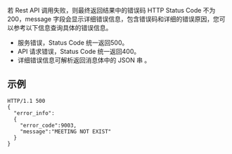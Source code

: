 若 Rest API 调用失败，则最终返回结果中的错误码 HTTP Status Code 不为200，message 字段会显示详细错误信息，包含错误码和详细的错误原因，您可以参考以下信息查询具体的错误信息。

- 服务错误，Status Code 统一返回500。
- API 请求错误，Status Code 统一返回400。
- 详细错误信息可解析返回消息体中的 JSON 串 。

## 示例 

```Plaintext
HTTP/1.1 500
{
  "error_info":
  {
    "error_code":9003,
    "message":"MEETING NOT EXIST"
  }
}
```
